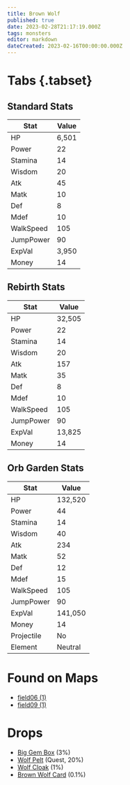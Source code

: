 ```yaml
---
title: Brown Wolf
published: true
date: 2023-02-28T21:17:19.000Z
tags: monsters
editor: markdown
dateCreated: 2023-02-16T00:00:00.000Z
---
```


# Tabs {.tabset}

## Standard Stats

|Stat|Value|
|-|-|
|HP|6,501|
|Power|22|
|Stamina|14|
|Wisdom|20|
|Atk|45|
|Matk|10|
|Def|8|
|Mdef|10|
|WalkSpeed|105|
|JumpPower|90|
|ExpVal|3,950|
|Money|14|
## Rebirth Stats

|Stat|Value|
|-|-|
|HP|32,505|
|Power|22|
|Stamina|14|
|Wisdom|20|
|Atk|157|
|Matk|35|
|Def|8|
|Mdef|10|
|WalkSpeed|105|
|JumpPower|90|
|ExpVal|13,825|
|Money|14|
## Orb Garden Stats

|Stat|Value|
|-|-|
|HP|132,520|
|Power|44|
|Stamina|14|
|Wisdom|40|
|Atk|234|
|Matk|52|
|Def|12|
|Mdef|15|
|WalkSpeed|105|
|JumpPower|90|
|ExpVal|141,050|
|Money|14|
|Projectile|No|
|Element|Neutral|

# Found on Maps
 * [field06 (1)](/maps/field06)
 * [field09 (1)](/maps/field09)

# Drops
 * [Big Gem Box](/items/big-gem-box) (3%)
 * [Wolf Pelt](/items/wolf-pelt) (Quest, 20%)
 * [Wolf Cloak](/items/wolf-cloak) (1%)
 * [Brown Wolf Card](/items/brown-wolf-card) (0.1%)
